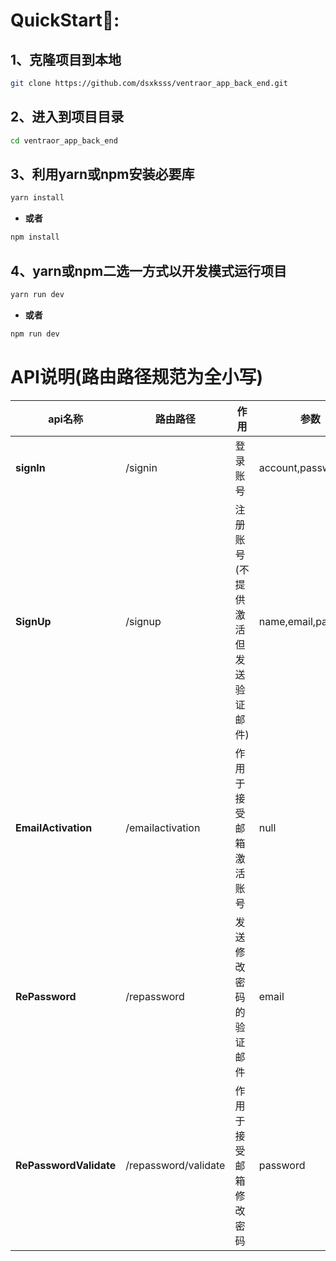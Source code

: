 # QuickStart🚀:

## 1、克隆项目到本地

```bash
git clone https://github.com/dsxksss/ventraor_app_back_end.git
```

## 2、进入到项目目录

```bash
cd ventraor_app_back_end
```

## 3、利用yarn或npm安装必要库

```bash
yarn install
```

- **或者**

```bash
npm install
```

## 4、yarn或npm二选一方式以开发模式运行项目

```bash
yarn run dev
```

- **或者**

```bash
npm run dev
```

# API说明(路由路径规范为全小写)

| api名称                  | 路由路径                 | 作用                 | 参数                  |
| ---------------------- | -------------------- | ------------------ | ------------------- |
| **signIn**             | /signin              | 登录账号               | account,password    |
| **SignUp**             | /signup              | 注册账号(不提供激活但发送验证邮件) | name,email,password |
| **EmailActivation**    | /emailactivation     | 作用于接受邮箱激活账号        | null                |
| **RePassword**         | /repassword          | 发送修改密码的验证邮件        | email               |
| **RePasswordValidate** | /repassword/validate | 作用于接受邮箱修改密码        | password            |
